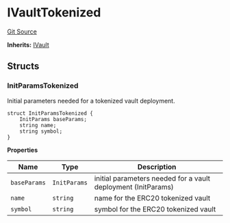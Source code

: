 # IVaultTokenized
[Git Source](https://github.com/symbioticfi/core/blob/0515f07ba8e6512d27a7c84c3818ae0c899b4806/src/interfaces/vault/IVaultTokenized.sol)

**Inherits:**
[IVault](/Users/andreikorokhov/symbiotic/core/docs/autogen/src/src/interfaces/vault/IVault.sol/interface.IVault.md)


## Structs
### InitParamsTokenized
Initial parameters needed for a tokenized vault deployment.


```solidity
struct InitParamsTokenized {
    InitParams baseParams;
    string name;
    string symbol;
}
```

**Properties**

|Name|Type|Description|
|----|----|-----------|
|`baseParams`|`InitParams`|initial parameters needed for a vault deployment (InitParams)|
|`name`|`string`|name for the ERC20 tokenized vault|
|`symbol`|`string`|symbol for the ERC20 tokenized vault|

